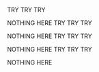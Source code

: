 TRY TRY TRY

NOTHING HERE
TRY TRY TRY

NOTHING HERE
TRY TRY TRY

NOTHING HERE
TRY TRY TRY

NOTHING HERE
